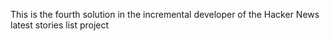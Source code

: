 This is the fourth solution in the incremental developer of the Hacker News latest stories list project
